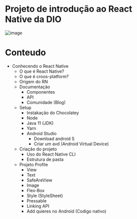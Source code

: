 # Projeto de introdução ao React Native da DIO

![image](https://user-images.githubusercontent.com/14898947/175802940-8064d952-c0b9-4534-8acc-b612d12dd214.png)

# Conteudo
- Conhecendo o React Native
  - O que é React Native?
  - O que é croos-platform?
  - Origem do RN
  - Documentação
    - Componentes
    - API
    - Comunidade (Blog)
  - Setup
    - Instakação do Chocolatey
    - Node
    - Java 11 (JDK)
    - Yarn
    - Android Studio
      - Download android S
      - Criar um avd (Android Virtual Device)
  - Criação do projeto
    - Uso do React Native CLI
    - Estrutura de pasta
  - Projeto Profile
    - View
    - Text
    - SafeAreView
    - Image
    - Flex-Box
    - Style (StyleSheet)
    - Pressable
    - Linking API
    - Add quieres no Android (Codigo nativo)
  
      
